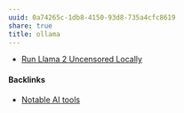 ```yaml
---
uuid: 0a74265c-1db8-4150-93d8-735a4cfc8619
share: true
title: ollama
---
```

* [Run Llama 2 Uncensored Locally](https://ollama.ai/blog/run-llama2-uncensored-locally)

#### Backlinks

* [Notable AI tools](/1f16e3ec-47c6-4f57-97a6-4ab3bbec3237)